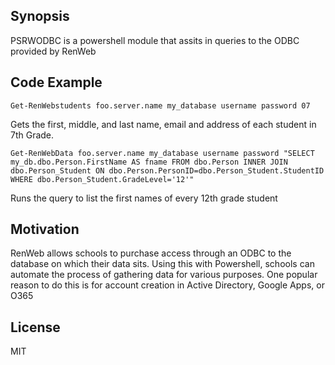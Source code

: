 ## Synopsis

PSRWODBC is a powershell module that assits in queries to the ODBC provided by RenWeb

## Code Example

```
Get-RenWebstudents foo.server.name my_database username password 07
```
 
Gets the first, middle, and last name, email and address of each student in 7th Grade.

```
Get-RenWebData foo.server.name my_database username password "SELECT my_db.dbo.Person.FirstName AS fname FROM dbo.Person INNER JOIN dbo.Person_Student ON dbo.Person.PersonID=dbo.Person_Student.StudentID WHERE dbo.Person_Student.GradeLevel='12'" 
```

Runs the query to list the first names of every 12th grade student

## Motivation

RenWeb allows schools to purchase access through an ODBC to the database on which their data sits.  Using this with Powershell, schools can automate the process of gathering data for various purposes.  One popular reason to do this is for account creation in Active Directory, Google Apps, or O365

## License

MIT